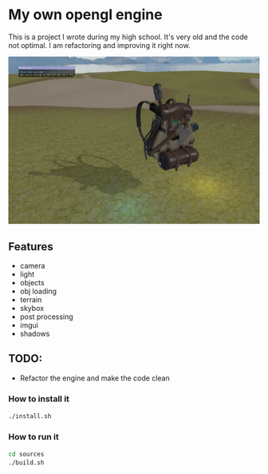 # My own opengl engine

This is a project I wrote during my high school. It's very old and the code not optimal. I am refactoring and improving it right now.

![alt text](./engine.png)

## Features

- camera
- light
- objects
- obj loading
- terrain
- skybox
- post processing
- imgui
- shadows


## TODO:

- Refactor the engine and make the code clean

### How to install it

```bash
./install.sh
```

### How to run it

```bash
cd sources
./build.sh
```
